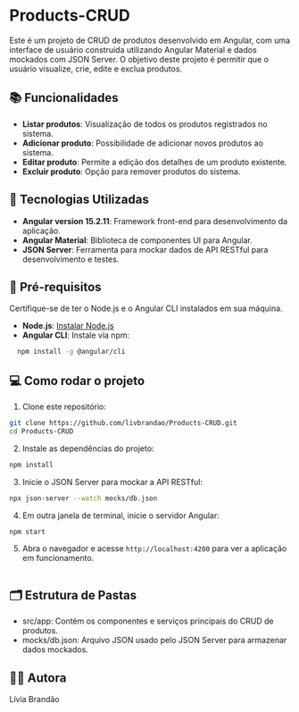 # Products-CRUD

Este é um projeto de CRUD de produtos desenvolvido em Angular, com uma interface de usuário construída utilizando Angular Material e dados mockados com JSON Server. O objetivo deste projeto é permitir que o usuário visualize, crie, edite e exclua produtos.

## 📚 Funcionalidades

- **Listar produtos**: Visualização de todos os produtos registrados no sistema.
- **Adicionar produto**: Possibilidade de adicionar novos produtos ao sistema.
- **Editar produto**: Permite a edição dos detalhes de um produto existente.
- **Excluir produto**: Opção para remover produtos do sistema.

## 📑 Tecnologias Utilizadas

- **Angular version 15.2.11**: Framework front-end para desenvolvimento da aplicação.
- **Angular Material**: Biblioteca de componentes UI para Angular.
- **JSON Server**: Ferramenta para mockar dados de API RESTful para desenvolvimento e testes.

## 📖 Pré-requisitos

Certifique-se de ter o Node.js e o Angular CLI instalados em sua máquina.

- **Node.js**: [Instalar Node.js](https://nodejs.org/)
- **Angular CLI**: Instale via npm:

```bash
  npm install -g @angular/cli
```

## 💻 Como rodar o projeto

1. Clone este repositório:

```bash
git clone https://github.com/livbrandao/Products-CRUD.git
cd Products-CRUD
```

2. Instale as dependências do projeto:

```bash
npm install
```

3. Inicie o JSON Server para mockar a API RESTful:

```bash
npx json-server --watch mocks/db.json
```

4. Em outra janela de terminal, inicie o servidor Angular:

```bash
npm start
```

5. Abra o navegador e acesse `http://localhost:4200` para ver a aplicação em funcionamento.

```bash

```

## 🗂️ Estrutura de Pastas

- src/app: Contém os componentes e serviços principais do CRUD de produtos.
- mocks/db.json: Arquivo JSON usado pelo JSON Server para armazenar dados mockados.

## 🧑‍💻 Autora

Lívia Brandão
